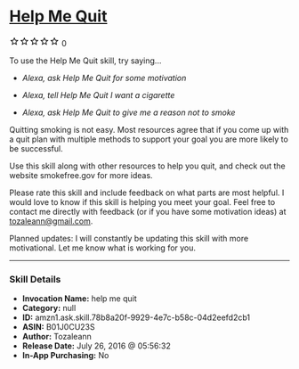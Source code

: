 # [Help Me Quit](http://alexa.amazon.com/#skills/amzn1.ask.skill.78b8a20f-9929-4e7c-b58c-04d2eefd2cb1)
![0 stars](../../images/ic_star_border_black_18dp_1x.png)![0 stars](../../images/ic_star_border_black_18dp_1x.png)![0 stars](../../images/ic_star_border_black_18dp_1x.png)![0 stars](../../images/ic_star_border_black_18dp_1x.png)![0 stars](../../images/ic_star_border_black_18dp_1x.png) 0

To use the Help Me Quit skill, try saying...

* *Alexa, ask Help Me Quit for some motivation*

* *Alexa, tell Help Me Quit I want a cigarette*

* *Alexa, ask Help Me Quit to give me a reason not to smoke*

Quitting smoking is not easy.  Most resources agree that if you come up with a quit plan with multiple methods to support your goal you are more likely to be successful.  

Use this skill along with other resources to help you quit, and check out the website smokefree.gov for more ideas.

Please rate this skill and include feedback on what parts are most helpful.  I would love to know if this skill is helping you meet your goal.  Feel free to contact me directly with feedback (or if you have some motivation ideas) at tozaleann@gmail.com.

Planned updates:  I will constantly be updating this skill with more motivational.  Let me know what is working for you.

***

### Skill Details

* **Invocation Name:** help me quit
* **Category:** null
* **ID:** amzn1.ask.skill.78b8a20f-9929-4e7c-b58c-04d2eefd2cb1
* **ASIN:** B01J0CU23S
* **Author:** Tozaleann
* **Release Date:** July 26, 2016 @ 05:56:32
* **In-App Purchasing:** No
